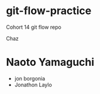 # git-flow-practice
Cohort 14 git flow repo



Chaz
# Naoto Yamaguchi
- jon borgonia
- Jonathon Laylo


